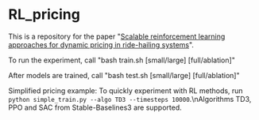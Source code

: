 # RL_pricing
This is a repository for the paper "[Scalable reinforcement learning approaches for dynamic pricing in ride-hailing systems](https://www.sciencedirect.com/science/article/abs/pii/S019126152300173X)".

To run the experiment, call
"bash train.sh [small/large] [full/ablation]"

After models are trained, call 
"bash test.sh [small/large] [full/ablation]"

Simplified pricing example:
To quickly experiment with RL methods, run `python simple_train.py --algo TD3 --timesteps 10000`.\nAlgorithms TD3, PPO and SAC from Stable-Baselines3 are supported.
